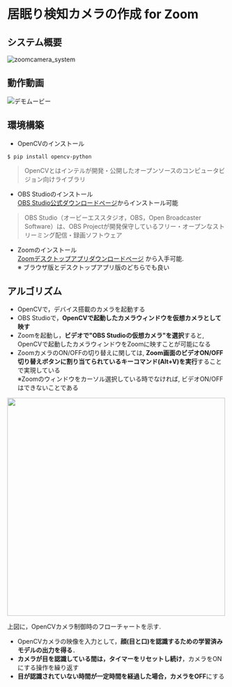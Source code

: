 # 居眠り検知カメラの作成 for Zoom
## システム概要
![zoomcamera_system](https://github.com/haradakaito/SleepDetectionCamera/assets/75819611/bdcb242a-b6f4-424d-9cf0-d7f09494bb5d)

## 動作動画
![デモムービー](https://github.com/user-attachments/assets/77aec67f-4321-4317-b344-4a96eff3cb94)

## 環境構築
- OpenCVのインストール
```
$ pip install opencv-python
```
> OpenCVとはインテルが開発・公開したオープンソースのコンピュータビジョン向けライブラリ

- OBS Studioのインストール  
[OBS Studio公式ダウンロードページ](https://obsproject.com/ja/download)からインストール可能
> OBS Studio（オービーエススタジオ，OBS，Open Broadcaster Software）は、OBS Projectが開発保守しているフリー・オープンなストリーミング配信・録画ソフトウェア
- Zoomのインストール  
[Zoomデスクトップアプリダウンロードページ](https://zoom.us/download#client_4meeting) から入手可能.  
※ ブラウザ版とデスクトップアプリ版のどちらでも良い

## アルゴリズム
- OpenCVで，デバイス搭載のカメラを起動する
- OBS Studioで，**OpenCVで起動したカメラウィンドウを仮想カメラとして映す**
- Zoomを起動し，**ビデオで"OBS Studioの仮想カメラ"を選択**すると, OpenCVで起動したカメラウィンドウをZoomに映すことが可能になる
- ZoomカメラのON/OFFの切り替えに関しては, **Zoom画面のビデオON/OFF切り替えボタンに割り当てられているキーコマンド(Alt+V)を実行**することで実現している  
※Zoomのウィンドウをカーソル選択している時でなければ, ビデオON/OFFはできないことである

<img width=500 src=https://github.com/haradakaito/SleepDetectionCamera/assets/75819611/30b25d30-e699-4491-871f-5ffcd4ef2bed>

上図に，OpenCVカメラ制御時のフローチャートを示す. 
- OpenCVカメラの映像を入力として，**顔(目と口)を認識するための学習済みモデルの出力を得る**．
- **カメラが目を認識している間は，タイマーをリセットし続け**，カメラをONにする操作を繰り返す
- **目が認識されていない時間が一定時間を経過した場合，カメラをOFF**にする
